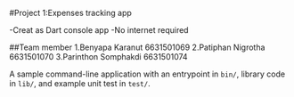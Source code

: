 #Project 1:Expenses tracking app

-Creat as Dart console app -No internet required

##Team member 1.Benyapa Karanut 6631501069 2.Patiphan Nigrotha 6631501070 3.Parinthon Somphakdi 6631501074

A sample command-line application with an entrypoint in `bin/`, library code
in `lib/`, and example unit test in `test/`.
